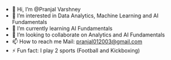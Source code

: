 - 👋 Hi, I’m @Pranjal Varshney
- 👀 I’m interested in Data Analytics, Machine Learning and AI Fundamentals
- 🌱 I’m currently learning AI Fundamentals
- 💞️ I’m looking to collaborate on Analytics and AI Fundamentals
- 📫 How to reach me Mail: pranjal012003@gmail.com
- ⚡ Fun fact: I play 2 sports (Football and Kickboxing)

<!---
Pranjal2901/Pranjal2901 is a ✨ special ✨ repository because its `README.md` (this file) appears on your GitHub profile.
You can click the Preview link to take a look at your changes.
--->
